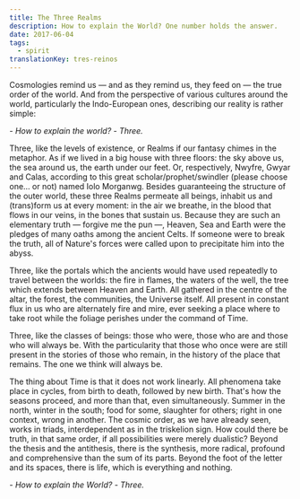 ```yaml
---
title: The Three Realms
description: How to explain the World? One number holds the answer.
date: 2017-06-04
tags:
  - spirit
translationKey: tres-reinos
---
```


Cosmologies remind us — and as they remind us, they feed on — the true order of the world. And from the perspective of various cultures around the world, particularly the Indo-European ones, describing our reality is rather simple:

*- How to explain the world?*
*- Three.*

Three, like the levels of existence, or Realms if our fantasy chimes in the metaphor. As if we lived in a big house with three floors: the sky above us, the sea around us, the earth under our feet. Or, respectively, Nwyfre, Gwyar and Calas, according to this great scholar/prophet/swindler (please choose one… or not) named Iolo Morganwg. Besides guaranteeing the structure of the outer world, these three Realms permeate all beings, inhabit us and (trans)form us at every moment: in the air we breathe, in the blood that flows in our veins, in the bones that sustain us. Because they are such an elementary truth — forgive me the pun —, Heaven, Sea and Earth were the pledges of many oaths among the ancient Celts. If someone were to break the truth, all of Nature's forces were called upon to precipitate him into the abyss.

Three, like the portals which the ancients would have used repeatedly to travel between the worlds: the fire in flames, the waters of the well, the tree which extends between Heaven and Earth. All gathered in the centre of the altar, the forest, the communities, the Universe itself. All present in constant flux in us who are alternately fire and mire, ever seeking a place where to take root while the foliage perishes under the command of Time.

Three, like the classes of beings: those who were, those who are and those who will always be. With the particularity that those who once were are still present in the stories of those who remain, in the history of the place that remains. The one we think will always be.

The thing about Time is that it does not work linearly. All phenomena take place in cycles, from birth to death, followed by new birth. That's how the seasons proceed, and more than that, even simultaneously. Summer in the north, winter in the south; food for some, slaughter for others; right in one context, wrong in another. The cosmic order, as we have already seen, works in triads, interdependent as in the triskelion sign. How could there be truth, in that same order, if all possibilities were merely dualistic? Beyond the thesis and the antithesis, there is the synthesis, more radical, profound and comprehensive than the sum of its parts. Beyond the foot of the letter and its spaces, there is life, which is everything and nothing.

*- How to explain the World?*
*- Three.*
